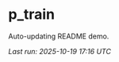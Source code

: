 # p_train

Auto-updating README demo.

<!--START_SECTION:status-->
_Last run: 2025-10-19 17:16 UTC_
<!--END_SECTION:status-->























































































































































































































































































































































































































































































































































































































































































































































































































































































































































































































































































































































































































































































































































































































